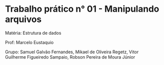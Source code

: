 <h1>Trabalho prático n° 01 - Manipulando arquivos</h1>

<P>Matéria: Estrutura de dados</P>
<P>Prof: Marcelo Eustaquio</P>
<P>Grupo: Samuel Galvão Fernandes, Mikael de Oliveira Regetz, Vitor Guilherme Figueiredo Sampaio, Robson Pereira de Moura Júnior</P>
